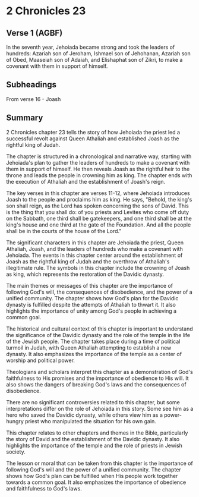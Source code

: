 # 2 Chronicles 23

## Verse 1 (AGBF)

In the seventh year, Jehoiada became strong and took the leaders of hundreds: Azariah son of Jeroham, Ishmael son of Jehohanan, Azariah son of Obed, Maaseiah son of Adaiah, and Elishaphat son of Zikri, to make a covenant with them in support of himself.

## Subheadings

From verse 16 - Joash

## Summary

2 Chronicles chapter 23 tells the story of how Jehoiada the priest led a successful revolt against Queen Athaliah and established Joash as the rightful king of Judah. 

The chapter is structured in a chronological and narrative way, starting with Jehoiada's plan to gather the leaders of hundreds to make a covenant with them in support of himself. He then reveals Joash as the rightful heir to the throne and leads the people in crowning him as king. The chapter ends with the execution of Athaliah and the establishment of Joash's reign.

The key verses in this chapter are verses 11-12, where Jehoiada introduces Joash to the people and proclaims him as king. He says, "Behold, the king's son shall reign, as the Lord has spoken concerning the sons of David. This is the thing that you shall do: of you priests and Levites who come off duty on the Sabbath, one third shall be gatekeepers, and one third shall be at the king's house and one third at the gate of the Foundation. And all the people shall be in the courts of the house of the Lord."

The significant characters in this chapter are Jehoiada the priest, Queen Athaliah, Joash, and the leaders of hundreds who make a covenant with Jehoiada. The events in this chapter center around the establishment of Joash as the rightful king of Judah and the overthrow of Athaliah's illegitimate rule. The symbols in this chapter include the crowning of Joash as king, which represents the restoration of the Davidic dynasty.

The main themes or messages of this chapter are the importance of following God's will, the consequences of disobedience, and the power of a unified community. The chapter shows how God's plan for the Davidic dynasty is fulfilled despite the attempts of Athaliah to thwart it. It also highlights the importance of unity among God's people in achieving a common goal.

The historical and cultural context of this chapter is important to understand the significance of the Davidic dynasty and the role of the temple in the life of the Jewish people. The chapter takes place during a time of political turmoil in Judah, with Queen Athaliah attempting to establish a new dynasty. It also emphasizes the importance of the temple as a center of worship and political power.

Theologians and scholars interpret this chapter as a demonstration of God's faithfulness to His promises and the importance of obedience to His will. It also shows the dangers of breaking God's laws and the consequences of disobedience.

There are no significant controversies related to this chapter, but some interpretations differ on the role of Jehoiada in this story. Some see him as a hero who saved the Davidic dynasty, while others view him as a power-hungry priest who manipulated the situation for his own gain.

This chapter relates to other chapters and themes in the Bible, particularly the story of David and the establishment of the Davidic dynasty. It also highlights the importance of the temple and the role of priests in Jewish society.

The lesson or moral that can be taken from this chapter is the importance of following God's will and the power of a unified community. The chapter shows how God's plan can be fulfilled when His people work together towards a common goal. It also emphasizes the importance of obedience and faithfulness to God's laws.
